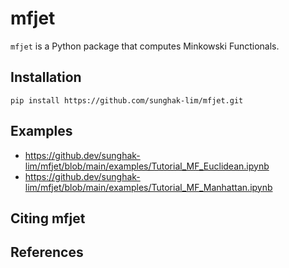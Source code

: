 # mfjet

`mfjet` is a Python package that computes Minkowski Functionals.


Installation
------------

```
pip install https://github.com/sunghak-lim/mfjet.git
```

Examples
-------
 * https://github.dev/sunghak-lim/mfjet/blob/main/examples/Tutorial_MF_Euclidean.ipynb
 * https://github.dev/sunghak-lim/mfjet/blob/main/examples/Tutorial_MF_Manhattan.ipynb

Citing mfjet
------------

References
----------
